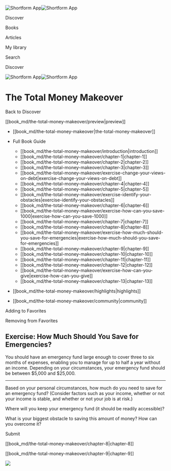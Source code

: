 ![Shortform App](/img/logo.36a2399e.svg)![Shortform App](/img/logo-dark.70c1b072.svg)

Discover

Books

Articles

My library

Search

Discover

![Shortform App](/img/logo.36a2399e.svg)![Shortform App](/img/logo-dark.70c1b072.svg)

# The Total Money Makeover

Back to Discover

[[book_md/the-total-money-makeover/preview|preview]]

  * [[book_md/the-total-money-makeover|the-total-money-makeover]]
  * Full Book Guide

    * [[book_md/the-total-money-makeover/introduction|introduction]]
    * [[book_md/the-total-money-makeover/chapter-1|chapter-1]]
    * [[book_md/the-total-money-makeover/chapter-2|chapter-2]]
    * [[book_md/the-total-money-makeover/chapter-3|chapter-3]]
    * [[book_md/the-total-money-makeover/exercise-change-your-views-on-debt|exercise-change-your-views-on-debt]]
    * [[book_md/the-total-money-makeover/chapter-4|chapter-4]]
    * [[book_md/the-total-money-makeover/chapter-5|chapter-5]]
    * [[book_md/the-total-money-makeover/exercise-identify-your-obstacles|exercise-identify-your-obstacles]]
    * [[book_md/the-total-money-makeover/chapter-6|chapter-6]]
    * [[book_md/the-total-money-makeover/exercise-how-can-you-save-1000|exercise-how-can-you-save-1000]]
    * [[book_md/the-total-money-makeover/chapter-7|chapter-7]]
    * [[book_md/the-total-money-makeover/chapter-8|chapter-8]]
    * [[book_md/the-total-money-makeover/exercise-how-much-should-you-save-for-emergencies|exercise-how-much-should-you-save-for-emergencies]]
    * [[book_md/the-total-money-makeover/chapter-9|chapter-9]]
    * [[book_md/the-total-money-makeover/chapter-10|chapter-10]]
    * [[book_md/the-total-money-makeover/chapter-11|chapter-11]]
    * [[book_md/the-total-money-makeover/chapter-12|chapter-12]]
    * [[book_md/the-total-money-makeover/exercise-how-can-you-give|exercise-how-can-you-give]]
    * [[book_md/the-total-money-makeover/chapter-13|chapter-13]]
  * [[book_md/the-total-money-makeover/highlights|highlights]]
  * [[book_md/the-total-money-makeover/community|community]]



Adding to Favorites 

Removing from Favorites 

## Exercise: How Much Should You Save for Emergencies?

You should have an emergency fund large enough to cover three to six months of expenses, enabling you to manage for up to half a year without an income. Depending on your circumstances, your emergency fund should be between $5,000 and $25,000.

* * *

Based on your personal circumstances, how much do you need to save for an emergency fund? (Consider factors such as your income, whether or not your income is stable, and whether or not your job is at risk.)

Where will you keep your emergency fund (it should be readily accessible)?

What is your biggest obstacle to saving this amount of money? How can you overcome it?

Submit 

[[book_md/the-total-money-makeover/chapter-8|chapter-8]]

[[book_md/the-total-money-makeover/chapter-9|chapter-9]]

![](https://bat.bing.com/action/0?ti=56018282&Ver=2&mid=2841a0a4-7d2e-4a09-b2da-2dcd186dca0a&sid=1711133063fa11eebdec89a8b8ae3bbc&vid=171147a063fa11eea7440fcfeb230d96&vids=0&msclkid=N&pi=0&lg=en-US&sw=800&sh=600&sc=24&nwd=1&tl=Shortform%20%7C%20Book&p=https%3A%2F%2Fwww.shortform.com%2Fapp%2Fbook%2Fthe-total-money-makeover%2Fexercise-how-much-should-you-save-for-emergencies&r=&lt=385&evt=pageLoad&sv=1&rn=581230)
